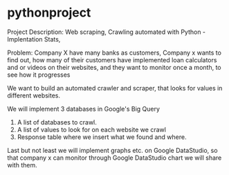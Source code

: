 # pythonproject



Project Description: Web scraping, Crawling automated with Python - Implentation Stats,

Problem: Company X have many banks as customers, Company x wants to find out, how many of their customers
have implemented loan calculators and or videos on their websites, and they want to monitor once a month, to see how it progresses

We want to build an automated crawler and scraper, that looks for values in different websites.

We will implement 3 databases in Google's Big Query
1. A list of databases to crawl.
2. A list of values to look for on each website we crawl
3. Response table where we insert what we found and where.


Last but not least we will implement graphs etc. on Google DataStudio, so that company x can monitor through Google DataStudio chart we will share with them.
